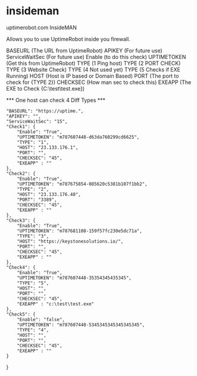 # insideman
uptimerobot.com InsideMAN

Allows you to use UptimeRobot inside you firewall.


BASEURL (The URL from UptimeRobot)
APIKEY  (For future use)
ServiceWaitSec   (For future use)
Enable (to do this check)
UPTIMETOKEN (Get this from UptimeRobot)
TYPE (1 Ping host)
TYPE (2 PORT CHECK)
TYPE (3  Website Check)
TYPE (4 Not used yet)
TYPE (5 Checks if EXE Running)
HOST (Host is IP based or Domain Based)
PORT (The port to check for {TYPE 2})
CHECKSEC (How man sec to check this)
EXEAPP (The EXE to Check {C:\test\test.exe})

*** One host can check 4 Diff Types ***

	"BASEURL": "https://uptime.",
	"APIKEY": "",
	"ServiceWaitSec": "15",
	"Check1": {
		"Enable": "True",
		"UPTIMETOKEN": "m787607448-d63da760299cd6625",
		"TYPE": "1",
		"HOST": "23.133.176.1",
		"PORT": "",
		"CHECKSEC": "45",
		"EXEAPP" : ""
	},
	"Check2": {
		"Enable": "True",
		"UPTIMETOKEN": "m787675854-085620c5381b107f1bb2",
		"TYPE": "2",
		"HOST": "23.133.176.40",
		"PORT": "3389",
		"CHECKSEC": "45",
		"EXEAPP" : ""
	},
	"Check3": {
		"Enable": "True",
		"UPTIMETOKEN": "m787681108-159f57fc230e5dc71a",
		"TYPE": "3",
		"HOST": "https://keystonesolutions.io/",
		"PORT": "",
		"CHECKSEC": "45",
		"EXEAPP" : ""
	},
	"Check4": {
		"Enable": "True",
		"UPTIMETOKEN": "m787607448-35354345435345",
		"TYPE": "5",
		"HOST": "",
		"PORT": "",
		"CHECKSEC": "45",
		"EXEAPP" : "c:\test\test.exe"
	},
	"Check5": {
		"Enable": "false",
		"UPTIMETOKEN": "m787607448-5345345345345345345",
		"TYPE": "4",
		"HOST": "",
		"PORT": "",
		"CHECKSEC": "45",
		"EXEAPP" : ""
	}
}
